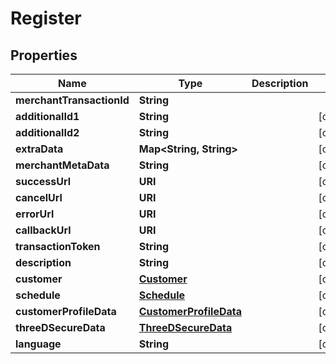 

# Register


## Properties

| Name | Type | Description | Notes |
|------------ | ------------- | ------------- | -------------|
|**merchantTransactionId** | **String** |  |  |
|**additionalId1** | **String** |  |  [optional] |
|**additionalId2** | **String** |  |  [optional] |
|**extraData** | **Map&lt;String, String&gt;** |  |  [optional] |
|**merchantMetaData** | **String** |  |  [optional] |
|**successUrl** | **URI** |  |  [optional] |
|**cancelUrl** | **URI** |  |  [optional] |
|**errorUrl** | **URI** |  |  [optional] |
|**callbackUrl** | **URI** |  |  [optional] |
|**transactionToken** | **String** |  |  [optional] |
|**description** | **String** |  |  [optional] |
|**customer** | [**Customer**](Customer.md) |  |  [optional] |
|**schedule** | [**Schedule**](Schedule.md) |  |  [optional] |
|**customerProfileData** | [**CustomerProfileData**](CustomerProfileData.md) |  |  [optional] |
|**threeDSecureData** | [**ThreeDSecureData**](ThreeDSecureData.md) |  |  [optional] |
|**language** | **String** |  |  [optional] |



